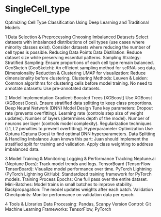 # SingleCell_type 


Optimizing Cell Type Classification Using Deep Learning and Traditional Models

1️ Data Selection & Preprocessing
Choosing Imbalanced Datasets
Select datasets with imbalanced distributions of cell types (use cases where minority classes exist).
Consider datasets where reducing the number of cell types is possible.
Reducing Data Points
Data Distillation: Reduce dataset size while preserving essential patterns.
Sampling Strategy:
Stratified Sampling: Ensure proportions of each cell type remain balanced.
GeoSketch (GeoSketch): An efficient sampling method for scRNA-seq data.
Dimensionality Reduction & Clustering
UMAP for visualization: Reduce dimensionality before clustering.
Clustering Methods:
Leuven & Leiden: Common algorithms for clustering cells before model training.
No need to annotate datasets: Use pre-annotated datasets.

2️ Model Implementation
Gradient-Boosted Trees (XGBoost)
Use XGBoost (XGBoost Docs).
Ensure stratified data splitting to keep class proportions.
Deep Neural Network (DNN)
Model Design
Tune key parameters:
Dropout rate (prevents overfitting).
Learning rate (controls step size of weight updates).
Number of layers (determines depth of the model).
Number of neurons per layer (controls model complexity).
Regularization techniques (L1, L2 penalties to prevent overfitting).
Hyperparameter Optimization
Use Optuna (Optuna Docs) to find optimal DNN hyperparameters.
Data Splitting & Handling Imbalance
Juan knows this part: Juan should implement the stratified split for training and validation.
Apply class weighting to address imbalanced data.

3️ Model Training & Monitoring
Logging & Performance Tracking
Neptune.ai (Neptune Docs): Track model trends and logs.
TensorBoard (TensorFlow TensorBoard): Visualize model performance over time.
PyTorch Lightning (PyTorch Lightning GitHub): Standardized training framework for PyTorch models.
Training Process
Epochs: One full pass over the entire dataset.
Mini-Batches: Model trains in small batches to improve stability.
Backpropagation: The model updates weights after each batch.
Validation Checkpoints: Monitor performance on validation data per epoch.

4️ Tools & Libraries
Data Processing: Pandas, Scanpy
Version Control: Git
Machine Learning Frameworks: TensorFlow, PyTorch
